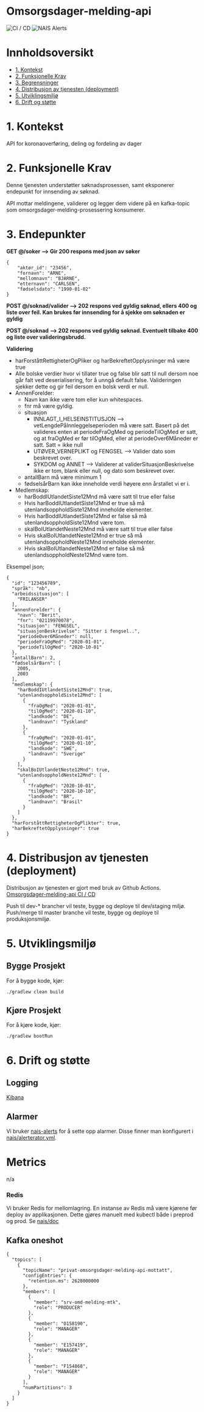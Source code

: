 # Omsorgsdager-melding-api

![CI / CD](https://github.com/navikt/omsorgsdager-melding-api/workflows/CI%20/%20CD/badge.svg)
![NAIS Alerts](https://github.com/navikt/omsorgsdager-melding-api/workflows/Alerts/badge.svg)

# Innholdsoversikt
* [1. Kontekst](#1-kontekst)
* [2. Funksjonelle Krav](#2-funksjonelle-krav)
* [3. Begrensninger](#3-begrensninger)
* [4. Distribusjon av tjenesten (deployment)](#9-distribusjon-av-tjenesten-deployment)
* [5. Utviklingsmiljø](#10-utviklingsmilj)
* [6. Drift og støtte](#11-drift-og-sttte)

# 1. Kontekst
API for koronaoverføring, deling og fordeling av dager

# 2. Funksjonelle Krav
Denne tjenesten understøtter søknadsprosessen, samt eksponerer endepunkt for innsending av søknad.

API mottar meldingene, validerer og legger dem videre på en kafka-topic som 
omsorgsdager-melding-prosessering konsumerer.

# 3. Endepunkter
**GET @/soker --> Gir 200 respons med json av søker**
```
{ 
    "aktør_id": "23456",
    "fornavn": "ARNE",
    "mellomnavn": "BJARNE",
    "etternavn": "CARLSEN",
    "fødselsdato": "1990-01-02"
}
```

**POST @/soknad/valider --> 202 respons ved gyldig søknad, ellers 400 og liste over feil. Kan brukes før innsending for å sjekke om søknaden er gyldig**

**POST @/soknad --> 202 respons ved gyldig søknad. Eventuelt tilbake 400 og liste over valideringsbrudd.**

**Validering**
* harForståttRettigheterOgPliker og harBekreftetOpplysninger må være true
* Alle bolske verdier hvor vi tillater true og false blir satt til null dersom noe går falt ved deserialisering, for å unngå default false.
Valideringen sjekker dette og gir feil dersom en bolsk verdi er null.
* AnnenForelder:
  * Navn kan ikke være tom eller kun whitespaces.
  * fnr må være gyldig.
  * situasjon
    * INNLAGT_I_HELSEINSTITUSJON --> vetLengdePåInnleggelseperioden må være satt. Basert på det valideres enten at 
    periodeFraOgMed og periodeTilOgMed er satt, og at fraOgMed er før tilOgMed, eller at periodeOver6Måneder er satt. 
    Satt = ikke null
    * UTØVER_VERNEPLIKT og FENGSEL --> Valider dato som beskrevet over.
    * SYKDOM og ANNET --> Validerer at validerSituasjonBeskrivelse ikke er tom, blank eller null, og dato som beskrevet over.
  * antallBarn må være minimum 1
  * fødselsårBarn kan ikke inneholde verdi høyere enn årstallet vi er i.
* Medlemskap:
  * harBoddIUtlandetSiste12Mnd må være satt til true eller false
  * Hvis harBoddIUtlandetSiste12Mnd er true så må utenlandsoppholdSiste12Mnd inneholde elementer.
  * Hvis harBoddIUtlandetSiste12Mnd er false så må utenlandsoppholdSiste12Mnd være tom.
  * skalBoIUtlandetNeste12Mnd må være satt til true eller false
  * Hvis skalBoIUtlandetNeste12Mnd er true så må utenlandsoppholdNeste12Mnd inneholde elementer.
  * Hvis skalBoIUtlandetNeste12Mnd er false så må utenlandsoppholdNeste12Mnd være tom.

Eksempel json;
```
{
  "id": "123456789",
  "språk": "nb",
  "arbeidssituasjon": [
    "FRILANSER"
  ],
  "annenForelder": {
    "navn": "Berit",
    "fnr": "02119970078",
    "situasjon": "FENGSEL",
    "situasjonBeskrivelse": "Sitter i fengsel..",
    "periodeOver6Måneder": null,
    "periodeFraOgMed": "2020-01-01",
    "periodeTilOgMed": "2020-10-01"
  },
  "antallBarn": 2,
  "fødselsårBarn": [
    2005,
    2003
  ],
  "medlemskap": {
    "harBoddIUtlandetSiste12Mnd": true,
    "utenlandsoppholdSiste12Mnd": [
      {
        "fraOgMed": "2020-01-01",
        "tilOgMed": "2020-01-10",
        "landkode": "DE",
        "landnavn": "Tyskland"
      },
      {
        "fraOgMed": "2020-01-01",
        "tilOgMed": "2020-01-10",
        "landkode": "SWE",
        "landnavn": "Sverige"
      }
    ],
    "skalBoIUtlandetNeste12Mnd": true,
    "utenlandsoppholdNeste12Mnd": [
      {
        "fraOgMed": "2020-10-01",
        "tilOgMed": "2020-10-10",
        "landkode": "BR",
        "landnavn": "Brasil"
      }
    ]
  },
  "harForståttRettigheterOgPlikter": true,
  "harBekreftetOpplysninger": true
}
```

# 4. Distribusjon av tjenesten (deployment)
Distribusjon av tjenesten er gjort med bruk av Github Actions.
[Omsorgsdager-melding-api CI / CD](https://github.com/navikt/omsorgsdager-melding-api/actions)

Push til dev-* brancher vil teste, bygge og deploye til dev/staging miljø.
Push/merge til master branche vil teste, bygge og deploye til produksjonsmiljø.

# 5. Utviklingsmiljø
## Bygge Prosjekt
For å bygge kode, kjør:

```shell script
./gradlew clean build
```

## Kjøre Prosjekt
For å kjøre kode, kjør:

```shell script
./gradlew bootRun
```

# 6. Drift og støtte
## Logging
[Kibana](https://tinyurl.com/ydkqetfo)

## Alarmer
Vi bruker [nais-alerts](https://doc.nais.io/observability/alerts) for å sette opp alarmer. Disse finner man konfigurert i [nais/alerterator.yml](nais/alerterator.yml).

# Metrics
n/a

### Redis
Vi bruker Redis for mellomlagring. En instanse av Redis må være kjørene før deploy av applikasjonen. 
Dette gjøres manuelt med kubectl både i preprod og prod. Se [nais/doc](https://github.com/nais/doc/blob/master/content/redis.md)

## Kafka oneshot
```
{
  "topics": [
    {
      "topicName": "privat-omsorgsdager-melding-api-mottatt",
      "configEntries": {
        "retention.ms": 2628000000
      },
      "members": [
        {
          "member": "srv-omd-melding-mtk",
          "role": "PRODUCER"
        },
        {
          "member": "O158190",
          "role": "MANAGER"
        },
        {
          "member": "E157419",
          "role": "MANAGER"
        },
        {
          "member": "F154868",
          "role": "MANAGER"
        }
      ],
      "numPartitions": 3
    }
  ]
}
```